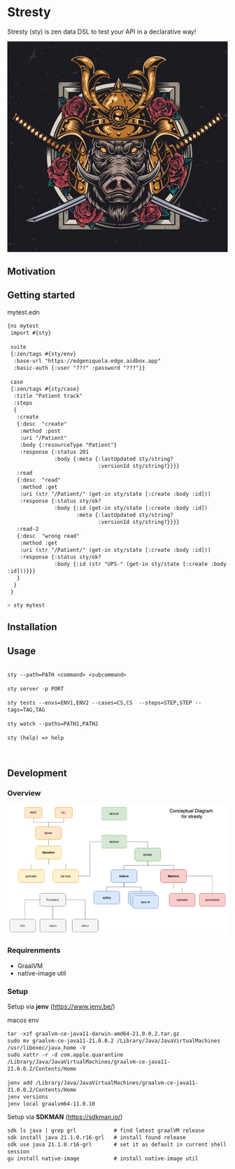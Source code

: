 # Stresty

Stresty (sty) is zen data DSL to test your API in a declarative way!

![hog](hog.jpeg)

## Motivation


## Getting started

mytest.edn
```edn
{ns mytest
 import #{sty}

 suite
 {:zen/tags #{sty/env}
  :base-url "https://edgeniquola.edge.aidbox.app"
  :basic-auth {:user "???" :password "???"}}

 case
 {:zen/tags #{sty/case}
  :title "Patient track"
  :steps
  {
   :create
   {:desc  "create"
    :method :post
    :uri "/Patient"
    :body {:resourceType "Patient"}
    :response {:status 201
               :body {:meta {:lastUpdated sty/string?
                             :versionId sty/string?}}}}
   :read
   {:desc  "read"
    :method :get
    :uri (str "/Patient/" (get-in sty/state [:create :body :id]))
    :response {:status sty/ok?
               :body {:id (get-in sty/state [:create :body :id])
                      :meta {:lastUpdated sty/string?
                             :versionId sty/string?}}}}
   :read-2
   {:desc  "wrong read"
    :method :get
    :uri (str "/Patient/" (get-in sty/state [:create :body :id]))
    :response {:status sty/ok?
               :body {:id (str "UPS-" (get-in sty/state [:create :body :id]))}}}
   }
  }
 }

```

```sh
> sty mytest
```


## Installation

## Usage

```

sty --path=PATH <command> <subcommand>

sty server -p PORT

sty tests --envs=ENV1,ENV2 --cases=CS,CS  --steps=STEP,STEP --tags=TAG,TAG

sty watch --paths=PATH1,PATH2

sty (help) => help



```


## Development

### Overview

![stresty-structure.png](stresty-structure.png)

### Requirenments 

- GraalVM
- native-image util

### Setup

Setup via **jenv** (https://www.jenv.be/)

macos env

```
tar -xzf graalvm-ce-java11-darwin-amd64-21.0.0.2.tar.gz
sudo mv graalvm-ce-java11-21.0.0.2 /Library/Java/JavaVirtualMachines
/usr/libexec/java_home -V
sudo xattr -r -d com.apple.quarantine /Library/Java/JavaVirtualMachines/graalvm-ce-java11-21.0.0.2/Contents/Home
 
jenv add /Library/Java/JavaVirtualMachines/graalvm-ce-java11-21.0.0.2/Contents/Home
jenv versions
jenv local graalvm64-11.0.10
```

Setup via **SDKMAN** (https://sdkman.io/)


```
sdk ls java | grep grl            # find latest graalVM release
sdk install java 21.1.0.r16-grl   # install found release
sdk use java 21.1.0.r16-grl       # set it as default in current shell session
gu install native-image           # install native-image util
```
